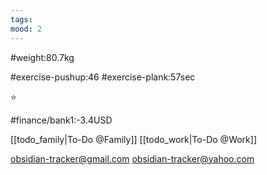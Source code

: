 ```yaml
---
tags: 
mood: 2
---
```


#weight:80.7kg

#exercise-pushup:46
#exercise-plank:57sec


⭐

#finance/bank1:-3.4USD

[[todo_family|To-Do @Family]]
[[todo_work|To-Do @Work]]

obsidian-tracker@gmail.com
obsidian-tracker@yahoo.com


